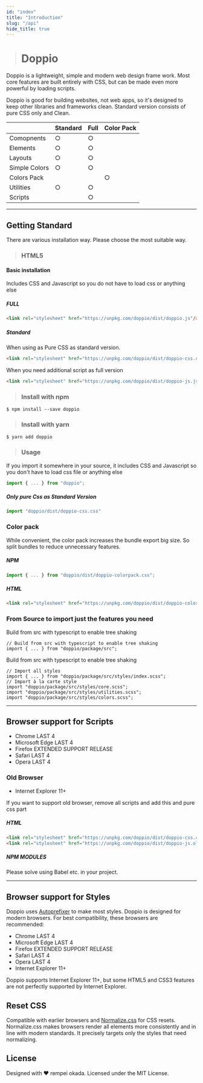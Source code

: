 ```yaml
---
id: "index"
title: "Introduction"
slug: "/api"
hide_title: true
---
```


># Doppio

Doppio is a lightweight, simple and modern web design frame work.
Most core features are built entirely with CSS, but can be made even more powerful by loading scripts.

Doppio is good for building websites, not web apps, so it's designed to keep other libraries and frameworks clean.
Standard version consists of pure CSS only and Clean.

|               | Standard | Full | Color Pack |
| ------------- | -------- | ---- | ---------- |
| Comopnents    | ○        | ○    |            |
| Elements      | ○        | ○    |            |
| Layouts       | ○        | ○    |            |
| Simple Colors | ○        | ○    |            |
| Colors Pack   |          |      | ○          |
| Utilities     | ○        | ○    |            |
| Scripts       |          | ○    |            |

---
 
## Getting Standard

There are various installation way. Please choose the most suitable way.

>### HTML5

#### Basic installation

Includes CSS and Javascript so you do not have to load css or anything else

##### FULL
```html
<link rel="stylesheet" href="https://unpkg.com/doppio/dist/doppio.js"/>
```

##### Standard

When using as Pure CSS as standard version.

```html
<link rel="stylesheet" href="https://unpkg.com/doppio/dist/doppio-css.css"/>
```

When you need additional script as full version

```html
<link rel="stylesheet" href="https://unpkg.com/doppio/dist/doppio-js.js"/>
```

>### Install with npm

```
$ npm install --save doppio
```

>### Install with yarn

```
$ yarn add doppio
```

>### Usage

If you import it somewhere in your source, it includes CSS and Javascript so you don't have to load css file or anything else

```ts
import { ... } from "doppio";
```

##### Only pure Css as Standard Version

```ts
import "doppio/dist/doppio-css.css"
```

### Color pack

While convenient, the color pack increases the bundle export big size. So split bundles to reduce unnecessary features.

##### NPM
```ts
import { ... } from "doppio/dist/doppio-colorpack.css";
```

##### HTML
```html
<link rel="stylesheet" href="https://unpkg.com/doppio/dist/doppio-colorpack.css"/>
```

### From Source to import just the features you need

Build from src with typescript to enable tree shaking

```
// Build from src with typescript to enable tree shaking
import { ... } from "doppio/package/src";
```

Build from src with typescript to enable tree shaking

```
// Import all styles
import { ... } from "doppio/package/src/styles/index.scss";
// Import à la carte style
import "doppio/package/src/styles/core.scss";
import "doppio/package/src/styles/utilities.scss";
import "doppio/package/src/styles/colors.scss";
```

---

## Browser support for Scripts

* Chrome LAST 4
* Microsoft Edge LAST 4
* Firefox EXTENDED SUPPORT RELEASE
* Safari LAST 4
* Opera LAST 4

### Old Browser

* Internet Explorer 11+ 

If you want to support old browser, remove all scripts and add this and pure css part

##### HTML
```html
<link rel="stylesheet" href="https://unpkg.com/doppio/dist/doppio-css.css"/>
<link rel="stylesheet" href="https://unpkg.com/doppio/dist/doppio-js.oldbrowser.css"/>
```

##### NPM MODULES

Please solve using Babel etc. in your project.

---

## Browser support for Styles

Doppio uses <a href="https://github.com/postcss/autoprefixer" target="_blank">Autoprefixer</a> to make most styles.
Doppio is designed for modern browsers. For best compatibility, these browsers are recommended:

* Chrome LAST 4
* Microsoft Edge LAST 4
* Firefox EXTENDED SUPPORT RELEASE
* Safari LAST 4
* Opera LAST 4
* Internet Explorer 11+

Doppio supports Internet Explorer 11+, but some HTML5 and CSS3 features are not perfectly supported by Internet Explorer.

## Reset CSS

Compatible with earlier browsers and <a href="https://necolas.github.io/normalize.css/" target="_blank">Normalize.css</a> for CSS resets.
Normalize.css makes browsers render all elements more consistently and in line with modern standards. It precisely targets only the styles that need normalizing.

## License

Designed with ♥ rempei okada. Licensed under the MIT License.
